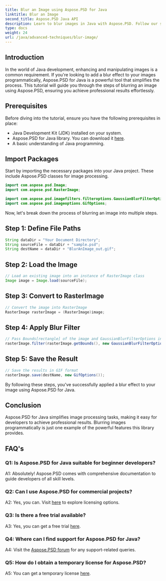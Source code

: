 ```yaml
---
title: Blur an Image using Aspose.PSD for Java
linktitle: Blur an Image
second_title: Aspose.PSD Java API
description: Learn to blur images in Java with Aspose.PSD. Follow our step-by-step guide for professional results.
type: docs
weight: 24
url: /java/advanced-techniques/blur-image/
---
```

## Introduction

In the world of Java development, enhancing and manipulating images is a common requirement. If you're looking to add a blur effect to your images programmatically, Aspose.PSD for Java is a powerful tool that simplifies the process. This tutorial will guide you through the steps of blurring an image using Aspose.PSD, ensuring you achieve professional results effortlessly.

## Prerequisites

Before diving into the tutorial, ensure you have the following prerequisites in place:

- Java Development Kit (JDK) installed on your system.
- Aspose.PSD for Java library. You can download it [here](https://releases.aspose.com/psd/java/).
- A basic understanding of Java programming.

## Import Packages

Start by importing the necessary packages into your Java project. These include Aspose.PSD classes for image processing.

```java
import com.aspose.psd.Image;
import com.aspose.psd.RasterImage;

import com.aspose.psd.imagefilters.filteroptions.GaussianBlurFilterOptions;
import com.aspose.psd.imageoptions.GifOptions;
```

Now, let's break down the process of blurring an image into multiple steps.

## Step 1: Define File Paths

```java
String dataDir = "Your Document Directory";
String sourceFile = dataDir + "sample.psd";
String destName = dataDir + "BlurAnImage_out.gif";
```

## Step 2: Load the Image

```java
// Load an existing image into an instance of RasterImage class
Image image = Image.load(sourceFile);
```

## Step 3: Convert to RasterImage

```java
// Convert the image into RasterImage
RasterImage rasterImage = (RasterImage)image;
```

## Step 4: Apply Blur Filter

```java
// Pass Bounds[rectangle] of the image and GaussianBlurFilterOptions instance to the Filter method
rasterImage.filter(rasterImage.getBounds(), new GaussianBlurFilterOptions(15, 15));
```

## Step 5: Save the Result

```java
// Save the results in GIF format
rasterImage.save(destName, new GifOptions());
```

By following these steps, you've successfully applied a blur effect to your image using Aspose.PSD for Java.

## Conclusion

Aspose.PSD for Java simplifies image processing tasks, making it easy for developers to achieve professional results. Blurring images programmatically is just one example of the powerful features this library provides.

## FAQ's

### Q1: Is Aspose.PSD for Java suitable for beginner developers?

A1: Absolutely! Aspose.PSD comes with comprehensive documentation to guide developers of all skill levels.

### Q2: Can I use Aspose.PSD for commercial projects?

A2: Yes, you can. Visit [here](https://purchase.aspose.com/buy) to explore licensing options.

### Q3: Is there a free trial available?

A3: Yes, you can get a free trial [here](https://releases.aspose.com/).

### Q4: Where can I find support for Aspose.PSD for Java?

A4: Visit the [Aspose.PSD forum](https://forum.aspose.com/c/psd/34) for any support-related queries.

### Q5: How do I obtain a temporary license for Aspose.PSD?

A5: You can get a temporary license [here](https://purchase.aspose.com/temporary-license/).
